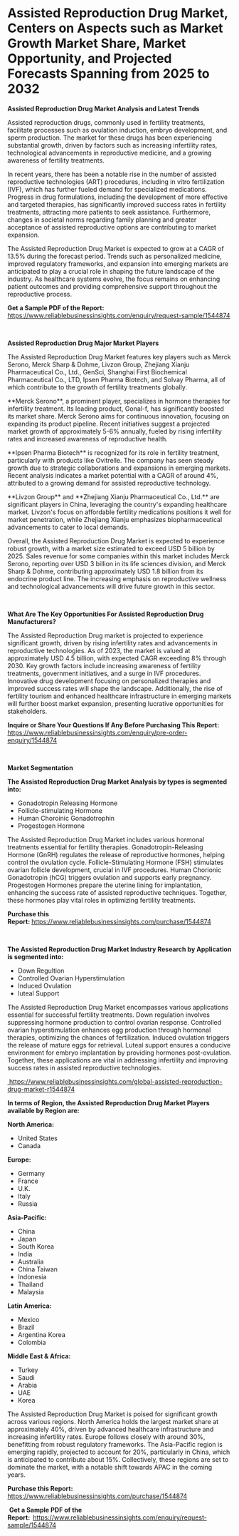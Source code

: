 <p><h1>Assisted Reproduction Drug Market, Centers on Aspects such as Market Growth Market Share, Market Opportunity, and Projected Forecasts Spanning from 2025 to 2032</h1></p><p><strong>Assisted Reproduction Drug Market Analysis and Latest Trends</strong></p>
<p><p>Assisted reproduction drugs, commonly used in fertility treatments, facilitate processes such as ovulation induction, embryo development, and sperm production. The market for these drugs has been experiencing substantial growth, driven by factors such as increasing infertility rates, technological advancements in reproductive medicine, and a growing awareness of fertility treatments. </p><p>In recent years, there has been a notable rise in the number of assisted reproductive technologies (ART) procedures, including in vitro fertilization (IVF), which has further fueled demand for specialized medications. Progress in drug formulations, including the development of more effective and targeted therapies, has significantly improved success rates in fertility treatments, attracting more patients to seek assistance. Furthermore, changes in societal norms regarding family planning and greater acceptance of assisted reproductive options are contributing to market expansion.</p><p>The Assisted Reproduction Drug Market is expected to grow at a CAGR of 13.5% during the forecast period. Trends such as personalized medicine, improved regulatory frameworks, and expansion into emerging markets are anticipated to play a crucial role in shaping the future landscape of the industry. As healthcare systems evolve, the focus remains on enhancing patient outcomes and providing comprehensive support throughout the reproductive process.</p></p>
<p><strong>Get a Sample PDF of the Report:&nbsp;</strong> <a href="https://www.reliablebusinessinsights.com/enquiry/request-sample/1544874?utm_campaign=3552&utm_medium=2&utm_source=Github&utm_content=ia&utm_term=19042025&utm_id=assisted-reproduction-drug">https://www.reliablebusinessinsights.com/enquiry/request-sample/1544874</a></p>
<p>&nbsp;</p>
<p><strong>Assisted Reproduction Drug Major Market Players</strong></p>
<p><p>The Assisted Reproduction Drug Market features key players such as Merck Serono, Merck Sharp & Dohme, Livzon Group, Zhejiang Xianju Pharmaceutical Co., Ltd., GenSci, Shanghai First Biochemical Pharmaceutical Co., LTD, Ipsen Pharma Biotech, and Solvay Pharma, all of which contribute to the growth of fertility treatments globally.</p><p>**Merck Serono**, a prominent player, specializes in hormone therapies for infertility treatment. Its leading product, Gonal-f, has significantly boosted its market share. Merck Serono aims for continuous innovation, focusing on expanding its product pipeline. Recent initiatives suggest a projected market growth of approximately 5-6% annually, fueled by rising infertility rates and increased awareness of reproductive health.</p><p>**Ipsen Pharma Biotech** is recognized for its role in fertility treatment, particularly with products like Ovitrelle. The company has seen steady growth due to strategic collaborations and expansions in emerging markets. Recent analysis indicates a market potential with a CAGR of around 4%, attributed to a growing demand for assisted reproductive technology.</p><p>**Livzon Group** and **Zhejiang Xianju Pharmaceutical Co., Ltd.** are significant players in China, leveraging the country's expanding healthcare market. Livzon's focus on affordable fertility medications positions it well for market penetration, while Zhejiang Xianju emphasizes biopharmaceutical advancements to cater to local demands.</p><p>Overall, the Assisted Reproduction Drug Market is expected to experience robust growth, with a market size estimated to exceed USD 5 billion by 2025. Sales revenue for some companies within this market includes Merck Serono, reporting over USD 3 billion in its life sciences division, and Merck Sharp & Dohme, contributing approximately USD 1.8 billion from its endocrine product line. The increasing emphasis on reproductive wellness and technological advancements will drive future growth in this sector.</p></p>
<p>&nbsp;</p>
<p><strong>What Are The Key Opportunities For Assisted Reproduction Drug Manufacturers?</strong></p>
<p><p>The Assisted Reproduction Drug market is projected to experience significant growth, driven by rising infertility rates and advancements in reproductive technologies. As of 2023, the market is valued at approximately USD 4.5 billion, with expected CAGR exceeding 8% through 2030. Key growth factors include increasing awareness of fertility treatments, government initiatives, and a surge in IVF procedures. Innovative drug development focusing on personalized therapies and improved success rates will shape the landscape. Additionally, the rise of fertility tourism and enhanced healthcare infrastructure in emerging markets will further boost market expansion, presenting lucrative opportunities for stakeholders.</p></p>
<p><strong>Inquire or Share Your Questions If Any Before Purchasing This Report:</strong> <a href="https://www.reliablebusinessinsights.com/enquiry/pre-order-enquiry/1544874?utm_campaign=3552&utm_medium=2&utm_source=Github&utm_content=ia&utm_term=19042025&utm_id=assisted-reproduction-drug">https://www.reliablebusinessinsights.com/enquiry/pre-order-enquiry/1544874</a></p>
<p>&nbsp;</p>
<p><strong>Market Segmentation</strong></p>
<p><strong>The Assisted Reproduction Drug Market Analysis by types is segmented into:</strong></p>
<p><ul><li>Gonadotropin Releasing Hormone</li><li>Follicle-stimulating Hormone</li><li>Human Choroinic Gonadotrophin</li><li>Progestogen Hormone</li></ul></p>
<p><p>The Assisted Reproduction Drug Market includes various hormonal treatments essential for fertility therapies. Gonadotropin-Releasing Hormone (GnRH) regulates the release of reproductive hormones, helping control the ovulation cycle. Follicle-Stimulating Hormone (FSH) stimulates ovarian follicle development, crucial in IVF procedures. Human Chorionic Gonadotropin (hCG) triggers ovulation and supports early pregnancy. Progestogen Hormones prepare the uterine lining for implantation, enhancing the success rate of assisted reproductive techniques. Together, these hormones play vital roles in optimizing fertility treatments.</p></p>
<p><strong>Purchase this Report:&nbsp;</strong><a href="https://www.reliablebusinessinsights.com/purchase/1544874?utm_campaign=3552&utm_medium=2&utm_source=Github&utm_content=ia&utm_term=19042025&utm_id=assisted-reproduction-drug">https://www.reliablebusinessinsights.com/purchase/1544874</a></p>
<p>&nbsp;</p>
<p><strong>The Assisted Reproduction Drug Market Industry Research by Application is segmented into:</strong></p>
<p><ul><li>Down Regultion</li><li>Controlled Ovarian Hyperstimulation</li><li>Induced Ovulation</li><li>luteal Support</li></ul></p>
<p><p>The Assisted Reproduction Drug Market encompasses various applications essential for successful fertility treatments. Down regulation involves suppressing hormone production to control ovarian response. Controlled ovarian hyperstimulation enhances egg production through hormonal therapies, optimizing the chances of fertilization. Induced ovulation triggers the release of mature eggs for retrieval. Luteal support ensures a conducive environment for embryo implantation by providing hormones post-ovulation. Together, these applications are vital in addressing infertility and improving success rates in assisted reproductive technologies.</p></p>
<p><a href="https://www.reliablebusinessinsights.com/global-assisted-reproduction-drug-market-r1544874?utm_campaign=3552&utm_medium=2&utm_source=Github&utm_content=ia&utm_term=19042025&utm_id=assisted-reproduction-drug">&nbsp;https://www.reliablebusinessinsights.com/global-assisted-reproduction-drug-market-r1544874</a></p>
<p><strong>In terms of Region, the Assisted Reproduction Drug Market Players available by Region are:</strong></p>
<p>
    <p> <strong> North America: </strong>
        <ul>
            <li>United States</li>
            <li>Canada</li>
        </ul>
        </p> 
    <p> <strong> Europe: </strong>
        <ul>
            <li>Germany</li>
            <li>France</li>
            <li>U.K.</li>
            <li>Italy</li>
            <li>Russia</li>
        </ul>
        </p> 
    <p> <strong> Asia-Pacific: </strong>
        <ul>
            <li>China</li>
            <li>Japan</li>
            <li>South Korea</li>
            <li>India</li>
            <li>Australia</li>
            <li>China Taiwan</li>
            <li>Indonesia</li>
            <li>Thailand</li>
            <li>Malaysia</li>
        </ul>
        </p> 
    <p> <strong> Latin America: </strong>
        <ul>
            <li>Mexico</li>
            <li>Brazil</li>
            <li>Argentina Korea</li>
            <li>Colombia</li>
        </ul>
        </p> 
    <p> <strong> Middle East & Africa: </strong>
        <ul>
            <li>Turkey</li>
            <li>Saudi</li>
            <li>Arabia</li>
            <li>UAE</li>
            <li>Korea</li>
        </ul>
    </p>
    </p>
<p><p>The Assisted Reproduction Drug Market is poised for significant growth across various regions. North America holds the largest market share at approximately 40%, driven by advanced healthcare infrastructure and increasing infertility rates. Europe follows closely with around 30%, benefitting from robust regulatory frameworks. The Asia-Pacific region is emerging rapidly, projected to account for 20%, particularly in China, which is anticipated to contribute about 15%. Collectively, these regions are set to dominate the market, with a notable shift towards APAC in the coming years.</p></p>
<p><strong>Purchase this Report: </strong><a href="https://www.reliablebusinessinsights.com/purchase/1544874?utm_campaign=3552&utm_medium=2&utm_source=Github&utm_content=ia&utm_term=19042025&utm_id=assisted-reproduction-drug">https://www.reliablebusinessinsights.com/purchase/1544874</a></p>
<p>&nbsp;<strong>Get a Sample PDF of the Report:&nbsp;&nbsp;</strong><a href="https://www.reliablebusinessinsights.com/enquiry/request-sample/1544874?utm_campaign=3552&utm_medium=2&utm_source=Github&utm_content=ia&utm_term=19042025&utm_id=assisted-reproduction-drug">https://www.reliablebusinessinsights.com/enquiry/request-sample/1544874</a></p>
<p><strong></strong></p>
<p><p></p><p></p><p></p></p>